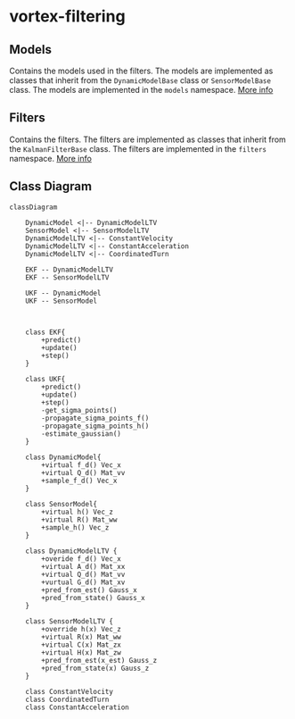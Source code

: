 # vortex-filtering
## Models
Contains the models used in the filters. The models are implemented as classes that inherit from the `DynamicModelBase` class or `SensorModelBase` class. The models are implemented in the `models` namespace. [More info](include/vortex_filtering/models/README.md)

## Filters
Contains the filters. The filters are implemented as classes that inherit from the `KalmanFilterBase` class. The filters are implemented in the `filters` namespace. [More info](include/vortex_filtering/filters/README.md)

## Class Diagram

```mermaid
classDiagram

    DynamicModel <|-- DynamicModelLTV
    SensorModel <|-- SensorModelLTV
    DynamicModelLTV <|-- ConstantVelocity
    DynamicModelLTV <|-- ConstantAcceleration
    DynamicModelLTV <|-- CoordinatedTurn

    EKF -- DynamicModelLTV
    EKF -- SensorModelLTV

    UKF -- DynamicModel
    UKF -- SensorModel



    class EKF{
        +predict()
        +update()
        +step()
    }

    class UKF{
        +predict()
        +update()
        +step()
        -get_sigma_points()
        -propagate_sigma_points_f()
        -propagate_sigma_points_h()
        -estimate_gaussian()
    }

    class DynamicModel{
        +virtual f_d() Vec_x
        +virtual Q_d() Mat_vv
        +sample_f_d() Vec_x
    }

    class SensorModel{
        +virtual h() Vec_z
        +virtual R() Mat_ww
        +sample_h() Vec_z
    }

    class DynamicModelLTV {
        +overide f_d() Vec_x
        +virtual A_d() Mat_xx
        +virtual Q_d() Mat_vv
        +vurtual G_d() Mat_xv
        +pred_from_est() Gauss_x
        +pred_from_state() Gauss_x
    }

    class SensorModelLTV {
        +override h(x) Vec_z
        +virtual R(x) Mat_ww
        +virtual C(x) Mat_zx
        +virtual H(x) Mat_zw
        +pred_from_est(x_est) Gauss_z
        +pred_from_state(x) Gauss_z
    }

    class ConstantVelocity
    class CoordinatedTurn
    class ConstantAcceleration

```
